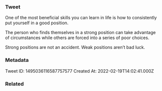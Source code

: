 ### Tweet
One of the most beneficial skills you can learn in life is how to consistently put yourself in a good position.

The person who finds themselves in a strong position can take advantage of circumstances while others are forced into a series of poor choices. 

Strong positions are not an accident. Weak positions aren’t bad luck.

### Metadata
Tweet ID: 1495036116587757577
Created At: 2022-02-19T14:02:41.000Z

### Related

